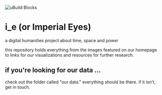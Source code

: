 ![uBuild Blocks](uploads/2018/06/21/theme.png)

# i_e (or Imperial Eyes) 

a digital humanities project about time, space and power

this repository holds everything from the images featured on our homepage to links for our visualizations and resources for further research. 

## if you're looking for our data ...

check out the folder called "our data." everything should be there. if it isn't, get in touch. 

